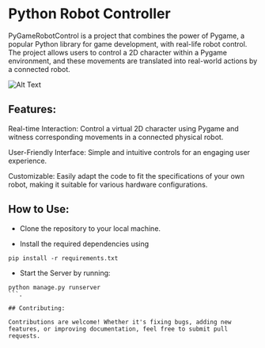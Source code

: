 # Python Robot Controller

PyGameRobotControl is a project that combines the power of Pygame, a popular Python library for game development, with real-life robot control. The project allows users to control a 2D character within a Pygame environment, and these movements are translated into real-world actions by a connected robot.

![Alt Text](https://github.com/Uglypr1nces/python_robotcontroller/raw/main/2playergame/content/71nVosF8GAL._AC_SX679_.jpg)


## Features:

Real-time Interaction: Control a virtual 2D character using Pygame and witness corresponding movements in a connected physical robot.

User-Friendly Interface: Simple and intuitive controls for an engaging user experience.

Customizable: Easily adapt the code to fit the specifications of your own robot, making it suitable for various hardware configurations.

## How to Use:

- Clone the repository to your local machine.

- Install the required dependencies using 
```
pip install -r requirements.txt
```

- Start the Server by running:
```
python manage.py runserver
```.

## Contributing:

Contributions are welcome! Whether it's fixing bugs, adding new features, or improving documentation, feel free to submit pull requests.


